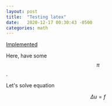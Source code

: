 ```yaml
---
layout: post
title:  "Testing latex"
date:   2020-12-17 00:30:43 -0500
categories: math
---
```

[Implemented](https://varunagrawal.github.io/2018/03/27/latex-jekyll/)

Here, have some $$\pi$$.

Let's solve equation

$$ \Delta u = f $$


